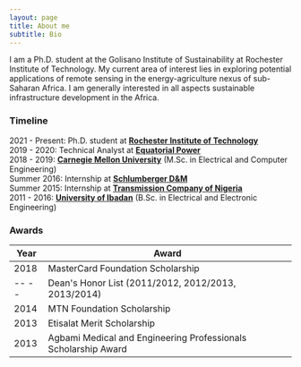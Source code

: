 ```yaml
---
layout: page
title: About me
subtitle: Bio
---
```


I am a Ph.D. student at the Golisano Institute of Sustainability at Rochester Institute of Technology. My current area of interest lies in exploring potential applications of remote sensing in the energy-agriculture nexus of sub-Saharan Africa. I am generally interested in all aspects sustainable infrastructure development in the Africa.

### Timeline
2021 - Present: Ph.D. student at [**Rochester Institute of Technology**](https://www.rit.edu/)  
2019 - 2020: Technical Analyst at [**Equatorial Power**](http://equatorial-power.com)   
2018 - 2019: [**Carnegie Mellon University**](https://www.africa.engineering.cmu.edu/) (M.Sc. in Electrical and Computer Engineering)   
Summer 2016: Internship at [**Schlumberger D&M**](https://www.slb.com/services/drilling.aspx)    
Summer 2015: Internship at [**Transmission Company of Nigeria**](https://tcn.org.ng/)  
2011 - 2016: [**University of Ibadan**](https://www.ui.edu.ng/) (B.Sc. in Electrical and Electronic Engineering)

### Awards


| Year | Award                                                          |
|------|----------------------------------------------------------------|
| 2018 | MasterCard Foundation Scholarship                              |
| -- -- | Dean's Honor List (2011/2012, 2012/2013, 2013/2014)            |
| 2014 | MTN Foundation Scholarship                                     |
| 2013 | Etisalat Merit Scholarship                                     |
| 2013 | Agbami Medical and Engineering Professionals Scholarship Award |
